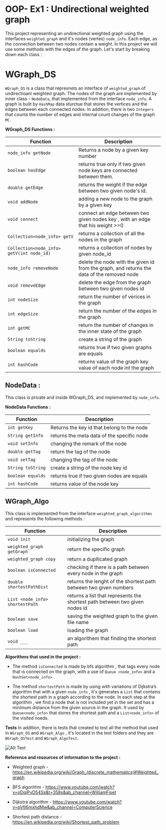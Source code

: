 # OOP- Ex1 : Undirectional weighted graph

This project representing an undirectional weighted graph using the interfaces `weighted_graph` and it's nodes (vertex) `node_info`.
Each edge, as the connection between two nodes contain a weight. 
In this project we wiil use some methods with the edges of the graph.
Let's start by breaking down each class  :


# WGraph_DS 
`WGraph_DS` is a class that represnets an interface of `weighted_graph` of undirectioanl weighted graph.
The nodes of the graph are implemented by inner class - `NodeData`, that implemented from the interface `node_info`.
A graph is bulit by `HashMap` data sturctue that stores the vertices and the edges between each connected nodes.
In addition, there is two `Integers` that counts the number of edges and internal count changes of the graph `MC`.

**WGraph_DS Functions :**

Function   | Description
------------ | -------------
`node_info getNode` | Returns a node by a given key number
`boolean hasEdge` | returns true only if two given node keys are connected between them.
`double getEdge` | returns the weight if the edge between two given node's id.
`void addNode` | adding a new node to the graph by a given key 
`void connect` | connect an edge between two given nodes key , with an edge that his weight >=0
`Collection<node_info> getV` | returns a collection of all the nodes in the graph
`Collection<node_info> getV(int node_id)` | returns a collection of nodes by given node_id
`node_info removeNode` | delete the node with the given id from the graph, and returns the data of the removed node
`void removeEdge` | delete the edge from the graph between two given nodes id 
`int nodeSize` | return the number of verices in the graph
`int edgeSize` | return the number of the edges in the graph
`int getMC` | return the number of changes in the inner state of the graph
`String toString` | create a string of the graph  
`boolean equalds` | returns true if two given graphs are equals 
`int hashCode` | returns value of the graph key value of each node int the graph 

## NodeData :
This class is private and inside WGraph_DS, and implemented by `node_info`.

**NodeData Functions :**

Function   | Description
------------ | -------------
`int getKey` | Returns the key id that belong to the node
`String getInfo` | returns the meta data of the specific node
`void setInfo` | changing the remark of the node
`double getTag` | return the tag of the node
`void setTag` | changing the tag of the node
`String toString` | create a string of the node key id 
`boolean equalds` | returns true if two given nodes are equals 
`int hashCode` | returns value of the node key 

## WGraph_Algo 
This class is implemented from the interface `weighted_graph_algorithms` and represents 
the following methods :

Function   | Description
------------ | -------------
`void init` | initializing the graph 
`weighted_graph getGraph` | return the specific graph 
`weighted_graph copy` | return a dupllicated graph 
`boolean isConnected` | checking if there is a path between every node in the graph
`double shortestPathDist` | returns the lenght of the shortest path between two given numbers
`List <node_info> shortestPath` | returns a list that represents the shortest path between two given nodes id
`boolean save ` | saving the weighted graph to the given file name
`boolean load` | loading the graph
`void ___` | an algorithem that finding the shortest path


**Algorithms that used in the project :**
* The method `isConnected` is made by bfs algorithm , that tags every node that is connected on the graph, with a use of `Queue <node_info>` and a `HashSet<node_info>` .

* The method `shortestPath` is made by using with variations of Dijkstra’s algorithm that with a given `node_info` , it's generates a `List` that contains the shortest path in a graph according
to the node. In each step at the algorithm , we find a node that is not included yet in the set and has a minimum distance from the given source in the graph. It used by `Queue<node_info>` that stores
the shortest path and a `List<node_info>` of the visited noeds.

**Tests**
In addition, there is tests that created to test all the method that used in `WGraph_DS` and `WGraph_Algo` , it's located in the test folders and 
they are `WGraph_DSTest` and `WGraph_AlgoTest`.


![Alt Text](https://static.packt-cdn.com/products/9781789611151/graphics/314a3e62-7180-4ff3-bb90-f5c4a4599540.png)



**Reference and resources of information to the project :**
* Weighted graph - https://en.wikipedia.org/wiki/Graph_(discrete_mathematics)#Weighted_graph

* BFS algorithm - https://www.youtube.com/watch?v=oDqjPvD54Ss&t=358s&ab_channel=WilliamFiset

* Dijkstra algorithm - https://www.youtube.com/watch?v=pVfj6mxhdMw&ab_channel=ComputerScience

* Shortest path distance - https://en.wikipedia.org/wiki/Shortest_path_problem














